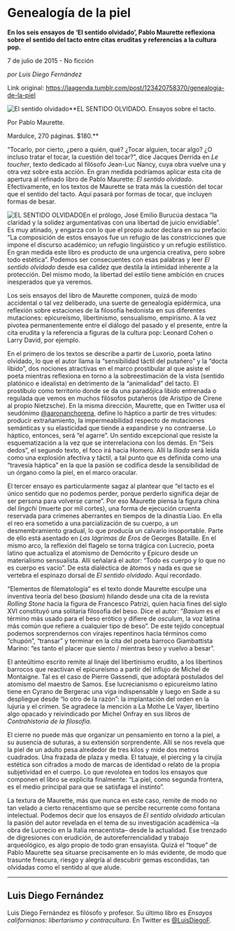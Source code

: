 # Genealogía de la piel

**En los seis ensayos de ‘El sentido olvidado’, Pablo Maurette reflexiona sobre el sentido del tacto entre citas eruditas y referencias a la cultura pop.**

7 de julio de 2015 - No ficción

_por Luis Diego Fernández_

Link original: https://laagenda.tumblr.com/post/123420758370/genealogia-de-la-piel

![El sentido olvidado](https://64.media.tumblr.com/c589f238d17c690087c9bee3b10cd594/tumblr_inline_pjzwpf5mH21t6q87u_500.jpg)**EL SENTIDO OLVIDADO. Ensayos sobre el tacto.  

Por Pablo Maurette.  

Mardulce, 270 páginas. $180.**

“Tocarlo, por cierto, ¿pero a quién, qué? ¿Tocar alguien, tocar algo? ¿O incluso tratar el tocar, la cuestión del tocar?”, dice Jacques Derrida en *Le toucher*, texto dedicado al filósofo Jean-Luc Nancy, cuya obra vuelve una y otra vez sobre esta acción. En gran medida podríamos aplicar esta cita de apertura al refinado libro de Pablo Maurette: *El sentido olvidado*. Efectivamente, en los textos de Maurette se trata más la cuestión del tocar que el sentido del tacto. Aquí pasará por formas de tocar, que incluyen formas de besar.

![EL SENTIDO OLVIDADO](https://64.media.tumblr.com/6790b36eabc30fd2d9e92ede083ffb30/tumblr_inline_pjzwpfru0Y1t6q87u_250.jpg)En el prólogo, José Emilio Burucúa destaca “la claridad y la solidez argumentativas con una libertad de juicio envidiable”. Es muy atinado, y engarza con lo que el propio autor declara en su prefacio: “La composición de estos ensayos fue un refugio de las constricciones que impone el discurso académico; un refugio lingüístico y un refugio estilístico. En gran medida este libro es producto de una urgencia creativa, pero sobre todo estética”. Podemos ser consecuentes con esas palabras y leer *El sentido olvidado* desde esa calidez que destila la intimidad inherente a la protección. Del mismo modo, la libertad del estilo tiene ambición en cruces inesperados que ya veremos. 

Los seis ensayos del libro de Maurette componen, quizá de modo accidental o tal vez deliberado, una suerte de genealogía epidérmica, una reflexión sobre estaciones de la filosofía hedonista en sus diferentes mutaciones: epicureísmo, libertinismo, sensualismo, empirismo. A la vez pivotea permanentemente entre el diálogo del pasado y el presente, entre la cita erudita y la referencia a figuras de la cultura pop: Leonard Cohen o Larry David, por ejemplo.

En el primero de los textos se describe a partir de Luxorio, poeta latino olvidado, lo que el autor llama la “sensibilidad táctil del putañero” y la “docta libido”, dos nociones atractivas en el marco prostibular al que asiste el poeta mientras reflexiona en torno a la sobreestimación de la vista (sentido platónico e idealista) en detrimento de la “animalidad” del tacto. El prostíbulo como territorio donde se da una paradójica libido entrenada o regulada que vemos en muchos filósofos putañeros (de Arístipo de Cirene al propio Nietzsche). En la misma dirección, Maurette, que en Twitter usa el seudónimo [@aaronanchorena](https://twitter.com/aaronanchorena),
 define lo háptico a partir de tres virtudes: producir extrañamiento, la impermeabilidad respecto de mutaciones semánticas y su elasticidad que tiende a expandirse y no contraerse. Lo háptico, entonces, será “el agarre”. Un sentido excepcional que resiste la esquematización a la vez que se interrelaciona con los demás. En “Seis dedos”, el segundo texto, el foco irá hacia Homero. Allí la *Ilíada* será leída como una explosión afectiva y táctil, a tal punto que es definida como una “travesía háptica” en la que la pasión se codifica desde la sensibilidad de un órgano como la piel, en el marco oracular.

El tercer ensayo es particularmente sagaz al plantear que “el tacto es el único sentido que no podemos perder, porque perderlo significa dejar de ser persona para volverse carne”. Por eso Maurette piensa la figura china del *lingchi* (muerte por mil cortes), una forma de ejecución cruenta reservada para crímenes aberrantes en tiempos de la dinastía Liao. En ella el reo era sometido a una parcialización de su cuerpo, a un desmembramiento gradual, lo que producía un calvario insoportable. Parte de ello está asentado en *Las lágrimas de Eros* de Georges Bataille. En el mismo arco, la reflexión del flagelo se torna trágica con Lucrecio, poeta latino que actualiza el atomismo de Demócrito y Epicuro desde un materialismo sensualista. Allí señalará el autor: “Todo es cuerpo y lo que no es cuerpo es vacío”. De esta dialéctica de átomos y nada es que se vertebra el espinazo dorsal de *El sentido olvidado*. Aquí recordado.

“Elementos de filematología” es el texto donde Maurette esculpe una inventiva teoría del beso (*basium*) hilando desde una cita de la revista *Rolling Stone* hacia la figura de Francesco Patrizi, quien hacia fines del siglo XVI constituyó una solitaria filosofía del beso. Dice el autor: “*Basium* es el término más usado para el beso erótico y difiere de *osculum*, la voz latina más común que refiere a cualquier tipo de beso”. De este tejido conceptual podemos sorprendernos con virajes repentinos hacia términos como “chupón”, “transar” y terminar en la cita del poeta barroco Giambattista Marino: “es tanto el placer que siento / mientras beso y vuelvo a besar”.

El anteúltimo escrito remite al linaje del libertinismo erudito, a los libertinos barrocos que reactivan el epicureísmo a partir del influjo de Michel de Montaigne. Tal es el caso de Pierre Gassendi, que adoptará postulados del atomismo del maestro de Samos. Ese lucrecianismo o epicureísmo latino tiene en Cyrano de Bergerac una viga indispensable y luego en Sade a su despliegue desde “lo otro de la razón”: la implantación del orden en la lujuria y el crimen. Se agradece la mención a La Mothe Le Vayer, libertino algo opacado y reivindicado por Michel Onfray en sus libros de *Contrahistoria de la filosofía*.

El cierre no puede más que organizar un pensamiento en torno a la piel, a su ausencia de suturas, a su extensión sorprendente. Allí se nos revela que la piel de un adulto pesa alrededor de tres kilos y mide dos metros cuadrados. Una frazada de plaza y media. El tatuaje, el piercing y la cirujía estética son cifrados a modo de marcas de identidad o relato de la propia subjetividad en el cuerpo. Lo que revolotea en todos los ensayos que componen el libro se explicita finalmente: “La piel, como segunda frontera, es el medio principal para que se satisfaga el instinto”.

La textura de Maurette, más que nunca en este caso, remite de modo no tan velado a cierto renacentismo que se percibe recurrente como fontana intelectual. Podemos decir que los ensayos de *El sentido olvidado* articulan la pasión del autor revelada en el tema de su investigación académica –la obra de Lucrecio en la Italia renacentista– desde la actualidad. Ese trenzado de digresiones con erudición, de autoreferrencialidad y trabajo arqueológico, es algo propio de todo gran ensayista. Quizá el “toque” de Pablo Maurette sea situarse precisamente en lo más evidente, de modo que trasunte frescura, riesgo y alegría al descubrir gemas escondidas, tan olvidadas como el sentido al que alude.

  




---

Luis Diego Fernández
--------------------

Luis Diego Fernández es filósofo y profesor. Su último libro es *Ensayos californianos: libertarismo y contracultura*. En Twitter es [@LuisDiegoF](http://www.twitter.com/luisdiegof).

